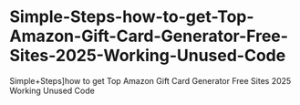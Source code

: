 # Simple-Steps-how-to-get-Top-Amazon-Gift-Card-Generator-Free-Sites-2025-Working-Unused-Code
Simple+Steps]how to get Top Amazon Gift Card Generator Free Sites 2025 Working Unused Code
